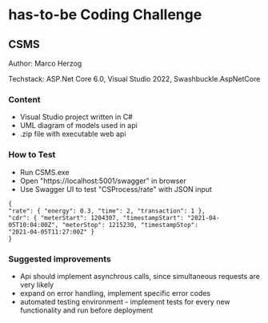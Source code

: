# has-to-be Coding Challenge 
## CSMS

Author: Marco Herzog

Techstack: ASP.Net Core 6.0, Visual Studio 2022, Swashbuckle.AspNetCore

### Content
- Visual Studio project written in C# 
- UML diagram of models used in api
- .zip file with executable web api

### How to Test
- Run CSMS.exe
- Open "https://localhost:5001/swagger" in browser
- Use Swagger UI to test "CSProcess/rate" with JSON input

```
{
"rate": { "energy": 0.3, "time": 2, "transaction": 1 },
"cdr": { "meterStart": 1204307, "timestampStart": "2021-04-05T10:04:00Z", "meterStop": 1215230, "timestampStop":
"2021-04-05T11:27:00Z" }
}
```

### Suggested improvements
- Api should implement asynchrous calls, since simultaneous requests are very likely
- expand on error handling, implement specific error codes 
- automated testing environment - implement tests for every new functionality and run before deployment